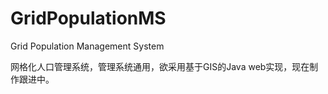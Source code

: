 # GridPopulationMS
Grid Population Management System

网格化人口管理系统，管理系统通用，欲采用基于GIS的Java web实现，现在制作跟进中。
